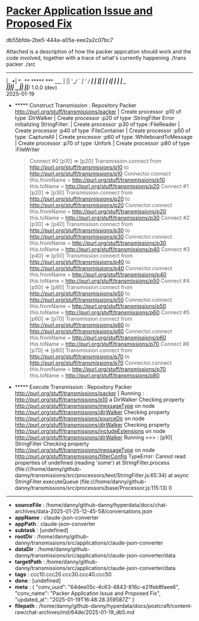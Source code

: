 # [Packer Application Issue and Proposed Fix](https://claude.ai/chat/64dee05c-4c63-4843-816c-e21feb8faee6)

db55bfda-2be5-444a-a05a-eee2a2c07bc7

Attached is a description of how the packer appication should work and the code involved, together with a trace of what's currently happening
./trans packer ./src
  _____
 |_   *| *_ ** ***** ***  ___
   | || '__/ *` | '* \/ __|
   | || | | (_| | | | \__ \
   |_||_|  \__,_|_| |_|___/
             1.0.0 (dev)         
         2025-01-19
+ ***** Construct Transmission : Repository Packer <http://purl.org/stuff/transmissions/packer>
| Create processor :p10 of type :DirWalker
| Create processor :p20 of type :StringFilter
Error initializing StringFilter:
| Create processor :p30 of type :FileReader
| Create processor :p40 of type :FileContainer
| Create processor :p50 of type :CaptureAll
| Create processor :p60 of type :WhiteboardToMessage
| Create processor :p70 of type :Unfork
| Create processor :p80 of type :FileWriter
  > Connect #0 [p10] => [p20]
Transmission.connect from http://purl.org/stuff/transmissions/p10 to http://purl.org/stuff/transmissions/p10
Connector.connect this.fromName = http://purl.org/stuff/transmissions/p10 this.toName =  http://purl.org/stuff/transmissions/p20
  > Connect #1 [p20] => [p30]
Transmission.connect from http://purl.org/stuff/transmissions/p20 to http://purl.org/stuff/transmissions/p20
Connector.connect this.fromName = http://purl.org/stuff/transmissions/p20 this.toName =  http://purl.org/stuff/transmissions/p30
  > Connect #2 [p30] => [p40]
Transmission.connect from http://purl.org/stuff/transmissions/p30 to http://purl.org/stuff/transmissions/p30
Connector.connect this.fromName = http://purl.org/stuff/transmissions/p30 this.toName =  http://purl.org/stuff/transmissions/p40
  > Connect #3 [p40] => [p50]
Transmission.connect from http://purl.org/stuff/transmissions/p40 to http://purl.org/stuff/transmissions/p40
Connector.connect this.fromName = http://purl.org/stuff/transmissions/p40 this.toName =  http://purl.org/stuff/transmissions/p50
  > Connect #4 [p50] => [p60]
Transmission.connect from http://purl.org/stuff/transmissions/p50 to http://purl.org/stuff/transmissions/p50
Connector.connect this.fromName = http://purl.org/stuff/transmissions/p50 this.toName =  http://purl.org/stuff/transmissions/p60
  > Connect #5 [p60] => [p70]
Transmission.connect from http://purl.org/stuff/transmissions/p60 to http://purl.org/stuff/transmissions/p60
Connector.connect this.fromName = http://purl.org/stuff/transmissions/p60 this.toName =  http://purl.org/stuff/transmissions/p70
  > Connect #6 [p70] => [p80]
Transmission.connect from http://purl.org/stuff/transmissions/p70 to http://purl.org/stuff/transmissions/p70
Connector.connect this.fromName = http://purl.org/stuff/transmissions/p70 this.toName =  http://purl.org/stuff/transmissions/p80
+ ***** Execute Transmission : Repository Packer <http://purl.org/stuff/transmissions/packer>
| Running : http://purl.org/stuff/transmissions/p10 a DirWalker
Checking property http://purl.org/stuff/transmissions/messageType on node http://purl.org/stuff/transmissions/dirWalker
Checking property http://purl.org/stuff/transmissions/sourceDir on node http://purl.org/stuff/transmissions/dirWalker
Checking property http://purl.org/stuff/transmissions/includeExtensions on node http://purl.org/stuff/transmissions/dirWalker
Running >>> :  [p10]  StringFilter
Checking property http://purl.org/stuff/transmissions/messageType on node http://purl.org/stuff/transmissions/filterConfig
TypeError: Cannot read properties of undefined (reading 'some')
    at StringFilter.process (file:///home/danny/github-danny/transmissions/src/processors/text/StringFilter.js:65:34)
    at async StringFilter.executeQueue (file:///home/danny/github-danny/transmissions/src/processors/base/Processor.js:115:13)
0

---

* **sourceFile** : /home/danny/github-danny/hyperdata/docs/chat-archives/data-2025-01-25-12-45-58/conversations.json
* **appName** : claude-json-converter
* **appPath** : claude-json-converter
* **subtask** : [undefined]
* **rootDir** : /home/danny/github-danny/transmissions/src/applications/claude-json-converter
* **dataDir** : /home/danny/github-danny/transmissions/src/applications/claude-json-converter/data
* **targetPath** : /home/danny/github-danny/transmissions/src/applications/claude-json-converter/data
* **tags** : ccc10.ccc20.ccc30.ccc40.ccc50
* **done** : [undefined]
* **meta** : {
  "conv_uuid": "64dee05c-4c63-4843-816c-e21feb8faee6",
  "conv_name": "Packer Application Issue and Proposed Fix",
  "updated_at": "2025-01-19T16:48:28.359587Z"
}
* **filepath** : /home/danny/github-danny/hyperdata/docs/postcraft/content-raw/chat-archives/md/64de/2025-01-19_db5.md